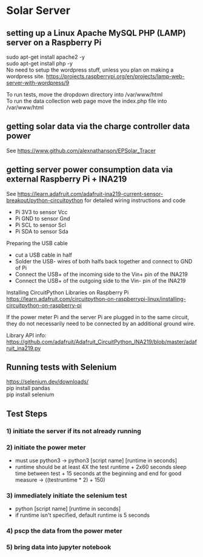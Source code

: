 # Solar Server

## setting up a Linux Apache MySQL PHP (LAMP) server on a Raspberry Pi
sudo apt-get install apache2 -y<br>
sudo apt-get install php -y<br>
No need to setup the wordpress stuff, unless you plan on making a wordpress site.
https://projects.raspberrypi.org/en/projects/lamp-web-server-with-wordpress/9

To run tests, move the dropdown directory into /var/www/html<br>
To run the data collection web page move the index.php file into /var/www/html

## getting solar data via the charge controller data power
See https://www.github.com/alexnathanson/EPSolar_Tracer

## getting server power consumption data via external Raspberry Pi + INA219
See https://learn.adafruit.com/adafruit-ina219-current-sensor-breakout/python-circuitpython for detailed wiring instructions and code


* Pi 3V3 to sensor Vcc
* Pi GND to sensor Gnd
* Pi SCL to sensor Scl
* Pi SDA to sensor Sda

Preparing the USB cable
* cut a USB cable in half
* Solder the USB- wires of both halfs back together and connect to GND of Pi<br>
* Connect the USB+ of the incoming side to the Vin+ pin of the INA219
* Connect the USB+ of the outgoing side to the Vin- pin of the INA219

Installing CircuitPython Libraries on Raspberry Pi
https://learn.adafruit.com/circuitpython-on-raspberrypi-linux/installing-circuitpython-on-raspberry-pi

If the power meter Pi and the server Pi are plugged in to the same circuit, they do not necessarily need to be connected by an additional ground wire.

Library API info: https://github.com/adafruit/Adafruit_CircuitPython_INA219/blob/master/adafruit_ina219.py

## Running tests with Selenium 
https://selenium.dev/downloads/<br>
pip install pandas<br>
pip install selenium

## Test Steps
### 1) initiate the server if its not already running
### 2) initiate the power meter
* must use python3 -> python3 [script name] [runtime in seconds]
* runtime should be at least 4X the test runtime + 2x60 seconds sleep time between test + 15 seconds at the beginning and end for good measure -> ((testruntime * 2) + 150)
### 3) immediately initiate the selenium test
* python [script name] [runtime in seconds]
* if runtime isn't specified, default runtime is 5 seconds
### 4) pscp the data from the power meter
### 5) bring data into jupyter notebook
